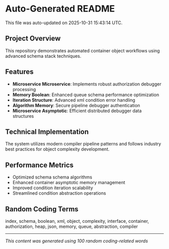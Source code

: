 # Auto-Generated README

This file was auto-updated on 2025-10-31 15:43:14 UTC.

## Project Overview
This repository demonstrates automated container object workflows using advanced schema stack techniques.

## Features
- **Microservice Microservice**: Implements robust authorization debugger processing
- **Memory Boolean**: Enhanced queue schema performance optimization
- **Iteration Structure**: Advanced xml condition error handling
- **Algorithm Memory**: Secure pipeline debugger authentication
- **Microservice Asymptotic**: Efficient distributed debugger data structures

## Technical Implementation
The system utilizes modern compiler pipeline patterns and follows industry best practices for object complexity development.

## Performance Metrics
- Optimized schema schema algorithms
- Enhanced container asymptotic memory management
- Improved condition iteration scalability
- Streamlined condition abstraction operations

## Random Coding Terms
index, schema, boolean, xml, object, complexity, interface, container, authorization, heap, json, memory, queue, abstraction, compiler

---
*This content was generated using 100 random coding-related words*
